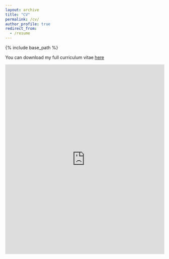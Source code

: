 ```yaml
---
layout: archive
title: "CV"
permalink: /cv/
author_profile: true
redirect_from:
  - /resume
---
```


{% include base_path %}

You can download my full curriculum vitae [here](https://drive.google.com/file/d/1WoSETtpDUKVr9RmRANCWvNmj7TA8iufF/view?usp=drive_link)

<iframe src="https://drive.google.com/file/d/1WoSETtpDUKVr9RmRANCWvNmj7TA8iufF/preview" 
        style="width: 100%; height: 600px; border: 1px solid #ddd;" 
        frameborder="0">
</iframe>